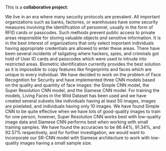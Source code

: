 This is a **collaborative project**:

We live in an era where many security protocols are prevalent. All important organizations such as banks, factories, or warehouses have some security measures involving the identification of personnel, usually in the form of RFID cards or passcodes. Such methods prevent public access to private areas responsible for storing valuable objects and sensitive information. It is in the best interest of organizations that only select important individuals having appropriate credentials are allowed to enter these areas. There have been several incidents of tailgating where hackers, spies, and criminals got hold of User ID cards and passcodes which were used to intrude into restricted areas. Biometric identification currently provides the best solution as it is impossible to copy features like fingerprints and faces which are unique to every individual. We have decided to work on the problem of Face Recognition for Security and have implemented three CNN models based on the quality and quantity of face images: the Simple CNN model, the Super Resolution CNN model, and the Siamese CNN model. For training the models, Living Faces in the Wild Dataset has been used and we have created several subsets like individuals having at least 50 images, images are pixelated, and individuals having only 10 images. We have found Simple CNN to be quite effective when we have lots of good-quality images to train for one person, however, Super Resolution CNN works best with low-quality image data and Siamese CNN performs best when working with small training samples. We have found the accuracies to be 86.44%, 91.34%, and 92.57% respectively, and for further investigation, we would want to incorporate our SR-CNN model with Siamese architecture to work with low-quality images having a small sample size.
